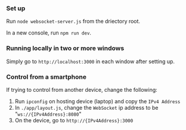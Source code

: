 ### Set up

Run `node websocket-server.js` from the driectory root.

In a new console, run `npm run dev`.

### Running locally in two or more windows

Simply go to `http://localhost:3000` in each window after setting up.

### Control from a smartphone

If trying to control from another device, change the following:

1) Run `ipconfig` on hosting device (laptop) and copy the `IPv4 Address`
2) In `./app/layout.js`, change the `WebSocket` ip address to be "`ws://{IPv4Address}:8080`"
3) On the device, go to `http://{IPv4Address}:3000`
